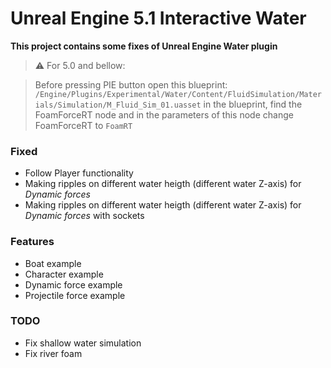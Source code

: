 # Unreal Engine 5.1 Interactive Water

**This project contains some fixes of Unreal Engine Water plugin**

> :warning: For 5.0 and bellow:

> Before pressing PIE button open this blueprint: `/Engine/Plugins/Experimental/Water/Content/FluidSimulation/Materials/Simulation/M_Fluid_Sim_01.uasset` in the blueprint, find the FoamForceRT node and in the parameters of this node change FoamForceRT to `FoamRT`

### Fixed

- Follow Player functionality
- Making ripples on different water heigth (different water Z-axis) for *Dynamic forces*
- Making ripples on different water heigth (different water Z-axis) for *Dynamic forces* with sockets

### Features
- Boat example
- Character example
- Dynamic force example
- Projectile force example

### TODO
- Fix shallow water simulation
- Fix river foam
